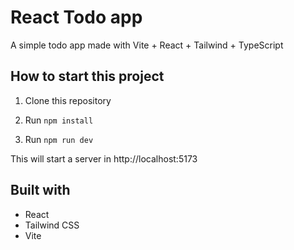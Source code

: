 # React Todo app

A simple todo app made with Vite + React + Tailwind + TypeScript

## How to start this project
1. Clone this repository

2. Run `npm install`

3. Run `npm run dev`

This will start a server in http://localhost:5173

## Built with

- React
- Tailwind CSS
- Vite
